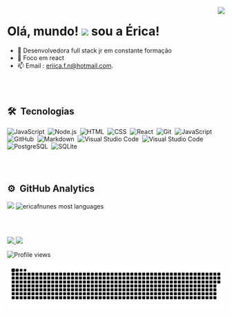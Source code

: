 <img align="right" height="590em" src="https://raw.githubusercontent.com/gist/ericafnunes/f75bd07b8259b307edc4081a780e3e80/raw/ab9dfe4580eab784dcc3186e4ac58a1c2029a273/githubcard.svg"/>
<h1 align="left">Olá, mundo! <img src="https://raw.githubusercontent.com/kaueMarques/kaueMarques/master/hi.gif" width="30px"> sou a Érica!</h1>



- 🔭 Desenvolvedora full stack jr em constante formação
- 🌱 Foco em react
- 📫 Email : eriica.f.n@hotmail.com. 

<br><br>

 ## 🛠 &nbsp;Tecnologias

![JavaScript](https://img.shields.io/badge/-JavaScript-05122A?style=flat&logo=javascript)&nbsp;
![Node.js](https://img.shields.io/badge/-Node.js-05122A?style=flat&logo=node.js)&nbsp;
![HTML](https://img.shields.io/badge/-HTML-05122A?style=flat&logo=HTML5)&nbsp;
![CSS](https://img.shields.io/badge/-CSS-05122A?style=flat&logo=CSS3&logoColor=1572B6)&nbsp;
![React](https://img.shields.io/badge/-React-05122A?style=flat&logo=react)&nbsp;
![Git](https://img.shields.io/badge/-Git-05122A?style=flat&logo=git)&nbsp;
![JavaScript](https://img.shields.io/badge/-Java-05122A?style=flat&logo=java)&nbsp;
![GitHub](https://img.shields.io/badge/-GitHub-05122A?style=flat&logo=github)&nbsp;
![Markdown](https://img.shields.io/badge/-Markdown-05122A?style=flat&logo=markdown)&nbsp;
![Visual Studio Code](https://img.shields.io/badge/-Visual%20Studio%20Code-05122A?style=flat&logo=visual-studio-code&logoColor=007ACC)&nbsp;
![Visual Studio Code](https://img.shields.io/badge/-Figma-05122A?style=flat&logo=figma&logoColor=007ACC)&nbsp;
![PostgreSQL](https://img.shields.io/badge/-PostgreSQL-05122A?style=flat&logo=postgresql)&nbsp;
![SQLite](https://img.shields.io/badge/-SQLite-05122A?style=flat&logo=sqlite)&nbsp;

<br><br>


## ⚙️ &nbsp;GitHub Analytics

<p align="left">
<img width="530em" src="https://github-readme-stats.vercel.app/api?username=ericafnunes&count_private=true&show_icons=true&include_all_commits=true&count_private=true&theme=vision-friendly-dark"/>
<img width="530em" src="https://github-readme-stats.vercel.app/api/top-langs/?username=ericafnunes&count_private=true&layout=compact&count_private=true"alt="ericafnunes most languages"/>
  
<br><br>
  
  <div> 
 <a href="mailto:eriica.f.n@hotmail.com"><img src="https://img.shields.io/badge/_Outlook-0078D4?style=for-the-badge&logo=microsoft-outlook&logoColor=white" target="_blank"</a>
  <a href="https://www.linkedin.com/in/%C3%A9rica-nunes-146a2b5a/" target="_blank"><img src="https://img.shields.io/badge/-LinkedIn-%230077B5?style=for-the-badge&logo=linkedin&logoColor=white" target="_blank"></a> 
   <p align="left"> <img src="https://komarev.com/ghpvc/?username=ericafnunes&color=green" alt="Profile views" /> </p>
 
  ![Snake animation](https://github.com/ericafnunes/ericafnunes/blob/output/github-contribution-grid-snake.svg)
 
</div>
  
